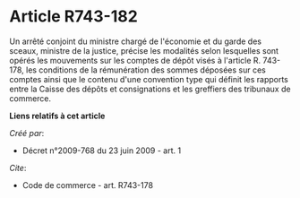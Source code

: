 # Article R743-182

Un arrêté conjoint du ministre chargé de l'économie et du garde des sceaux, ministre de la justice, précise les modalités
selon lesquelles sont opérés les mouvements sur les comptes de dépôt visés à l'article R. 743-178, les conditions de la
rémunération des sommes déposées sur ces comptes ainsi que le contenu d'une convention type qui définit les rapports entre la
Caisse des dépôts et consignations et les greffiers des tribunaux de commerce.

**Liens relatifs à cet article**

_Créé par_:

  - Décret n°2009-768 du 23 juin 2009 - art. 1

_Cite_:

  - Code de commerce - art. R743-178
